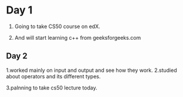 # Day 1

1. Going to take CS50 course on edX.

2. And will start learning c++ from geeksforgeeks.com

## Day 2

1.worked mainly on input and output and see how they work.
2.studied about operators and its different types.

3.palnning to take cs50 lecture today.
